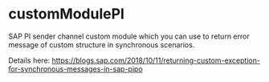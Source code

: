 # customModulePI
SAP PI sender channel custom module which you can use to return error message of custom structure in synchronous scenarios.

Details here:
https://blogs.sap.com/2018/10/11/returning-custom-exception-for-synchronous-messages-in-sap-pipo
